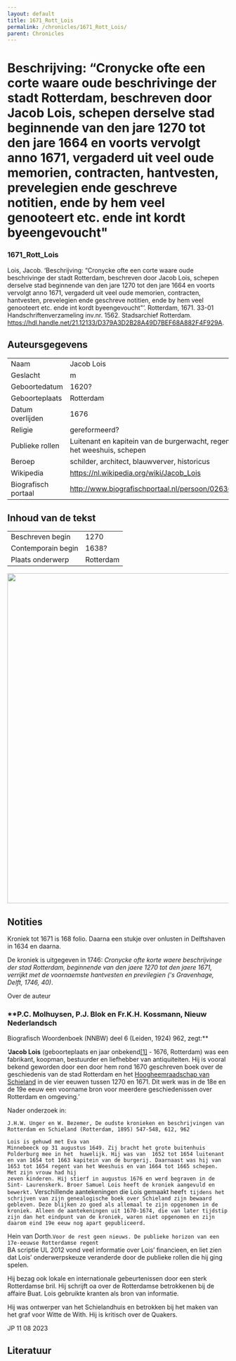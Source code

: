 ```yaml
---
layout: default
title: 1671_Rott_Lois
permalink: /chronicles/1671_Rott_Lois/
parent: Chronicles
--- 
```



# Beschrijving: “Cronycke ofte een corte waare oude beschrivinge der stadt Rotterdam, beschreven door Jacob Lois, schepen derselve stad beginnende van den jare 1270 tot den jare 1664 en voorts vervolgt anno 1671, vergaderd uit veel oude memorien, contracten, hantvesten, prevelegien ende geschreve notitien, ende by hem veel genooteert etc. ende int kordt byeengevoucht" 

### 1671_Rott_Lois 

Lois, Jacob. ‘Beschrijving: “Cronycke ofte een corte waare oude beschrivinge der stadt Rotterdam, beschreven door Jacob Lois, schepen derselve stad beginnende van den jare 1270 tot den jare 1664 en voorts vervolgt anno 1671, vergaderd uit veel oude memorien, contracten, hantvesten, prevelegien ende geschreve notitien, ende by hem veel genooteert etc. ende int kordt byeengevoucht"’. Rotterdam, 1671. 33-01 Handschriftenverzameling inv.nr. 1562. Stadsarchief Rotterdam. https://hdl.handle.net/21.12133/D379A3D2B28A49D7BEF68A882F4F929A. 

## Auteursgegevens 

| | | 
| --------------- | --------------- | 
| Naam | Jacob Lois | 
| Geslacht | m | 
| Geboortedatum | 1620? | 
| Geboorteplaats | Rotterdam | 
| Datum overlijden | 1676 | 
| Religie | gereformeerd? | 
| Publieke rollen | Luitenant en kapitein van de burgerwacht, regent van het weeshuis, schepen | 
| Beroep | schilder, architect, blauwverver, historicus | 
| Wikipedia | https://nl.wikipedia.org/wiki/Jacob_Lois | 
| Biografisch portaal | http://www.biografischportaal.nl/persoon/02636305 | 

## Inhoud van de tekst 

| | | 
| --------------- | --------------- | 
| Beschreven begin | 1270 | 
| Contemporain begin | 1638? | 
| Plaats onderwerp | Rotterdam | 

[<img src="..\..\barplots_chronicles\1671_Rott_Lois.jpg" width="750"/>](..\..\barplots_chronicles\1671_Rott_Lois.jpg) 

## Notities 

Kroniek tot 1671 is 168 folio. Daarna een stukje over onlusten in Delftshaven
in 1634 en daarna.

De kroniek is uitgegeven in 1746: _Cronycke ofte korte waere beschrijvinge der
stad Rotterdam, beginnende van den jaere 1270 tot den jaere 1671, verrijkt met
de voornaemste hantvesten en previlegien ('s Gravenhage, Delft, 1746, 40)_.

Over de auteur

### **P.C. Molhuysen, P.J. Blok en Fr.K.H. Kossmann, Nieuw Nederlandsch
Biografisch Woordenboek (NNBW) deel 6 (Leiden, 1924) 962, zegt:**

**‘Jacob Lois** (geboorteplaats en jaar
onbekend[[1]](https://nl.wikipedia.org/wiki/Jacob_Lois#cite_note-1) \- 1676,
Rotterdam) was een fabrikant, koopman, bestuurder en liefhebber van
antiquiteiten. Hij is vooral bekend geworden door een door hem rond 1670
geschreven boek over de geschiedenis van de stad Rotterdam en het
[Hoogheemraadschap van
Schieland](https://nl.wikipedia.org/wiki/Hoogheemraadschap_van_Schieland
"Hoogheemraadschap van Schieland") in de vier eeuwen tussen 1270 en 1671. Dit
werk was in de 18e en de 19e eeuw een voorname bron voor meerdere
geschiedenissen over Rotterdam en omgeving.’

Nader onderzoek in:

`J.H.W. Unger en W. Bezemer, De oudste kronieken en beschrijvingen van
Rotterdam en Schieland (Rotterdam, 1895) 547-548, 612, 962`

`Lois is gehuwd met Eva van `  
`Minnebeeck op 31 augustus 1649. Zij bracht het grote buitenhuis Polderburg
mee in het  huwelijk. Hij was van  1652 tot 1654 luitenant en van 1654 tot
1663 kapitein van de burgerij. Daarnaast was hij van 1653 tot 1654 regent van
het Weeshuis en van 1664 tot 1665 schepen. Met zijn vrouw had hij `  
`zeven kinderen. Hij stierf in augustus 1676 en werd begraven in de Sint-
Laurenskerk. Broer Samuel Lois heeft de kroniek aangevuld en  bewerkt.`
Verschillende aantekeningen die Lois gemaakt heef`t tijdens het  schrijven van
zijn genealogische boek over Schieland zijn bewaard gebleven. Deze blijken zo
goed als allemaal te zijn opgenomen in de kroniek. Alleen de aantekeningen uit
1670-1674, die van later tijdstip zijn dan het eindpunt van de kroniek, waren
niet opgenomen en zijn daarom eind 19e eeuw nog apart gepubliceerd.`

Hein van Dorth.`Voor de rest geen nieuws. De publieke horizon van een
17e-eeuwse Rotterdamse regent`  
BA scriptie UL 2012 vond veel informatie over Lois’ financieen, en liet zien
dat Lois’ onderwerpskeuze veranderde door de publieke rollen die hij ging
spelen.

Hij bezag ook lokale en internationale gebeurtenissen door een sterk
Rotterdamse bril. Hij schrijft oa over de Rotterdamse betrokkenen bij de
affaire Buat. Lois gebruikte kranten als bron van informatie.

Hij was ontwerper van het Schielandhuis en betrokken bij het maken van het
graf voor Witte de With. Hij is kritisch over de Quakers.

JP 11 08 2023



## Literatuur 

